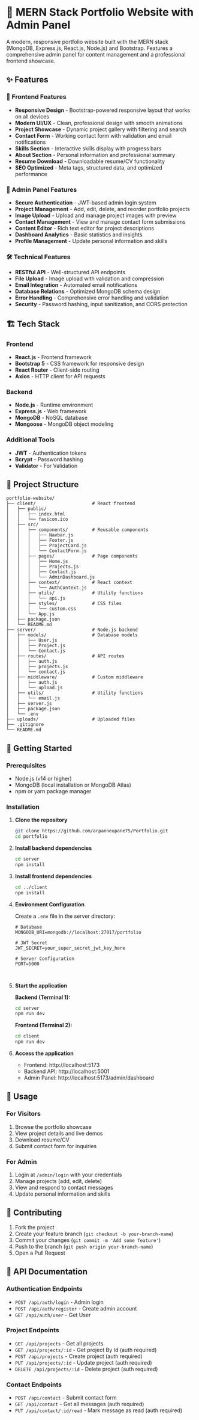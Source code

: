 # 🚀 MERN Stack Portfolio Website with Admin Panel

A modern, responsive portfolio website built with the MERN stack (MongoDB, Express.js, React.js, Node.js) and Bootstrap. Features a comprehensive admin panel for content management and a professional frontend showcase.


## ✨ Features

### 🌟 Frontend Features
- **Responsive Design** - Bootstrap-powered responsive layout that works on all devices
- **Modern UI/UX** - Clean, professional design with smooth animations
- **Project Showcase** - Dynamic project gallery with filtering and search
- **Contact Form** - Working contact form with validation and email notifications
- **Skills Section** - Interactive skills display with progress bars
- **About Section** - Personal information and professional summary
- **Resume Download** - Downloadable resume/CV functionality
- **SEO Optimized** - Meta tags, structured data, and optimized performance

### 🔧 Admin Panel Features
- **Secure Authentication** - JWT-based admin login system
- **Project Management** - Add, edit, delete, and reorder portfolio projects
- **Image Upload** - Upload and manage project images with preview
- **Contact Management** - View and manage contact form submissions
- **Content Editor** - Rich text editor for project descriptions
- **Dashboard Analytics** - Basic statistics and insights
- **Profile Management** - Update personal information and skills

### 🛠️ Technical Features
- **RESTful API** - Well-structured API endpoints
- **File Upload** - Image upload with validation and compression
- **Email Integration** - Automated email notifications
- **Database Relations** - Optimized MongoDB schema design
- **Error Handling** - Comprehensive error handling and validation
- **Security** - Password hashing, input sanitization, and CORS protection

## 🏗️ Tech Stack

### Frontend
- **React.js** - Frontend framework
- **Bootstrap 5** - CSS framework for responsive design
- **React Router** - Client-side routing
- **Axios** - HTTP client for API requests


### Backend
- **Node.js** - Runtime environment
- **Express.js** - Web framework
- **MongoDB** - NoSQL database
- **Mongoose** - MongoDB object modeling

### Additional Tools
- **JWT** - Authentication tokens
- **Bcrypt** - Password hashing
- **Validator** - For Validation

## 📁 Project Structure

```
portfolio-website/
├── client/                     # React frontend
│   ├── public/
│   │   ├── index.html
│   │   └── favicon.ico
│   ├── src/
│   │   ├── components/         # Reusable components
│   │   │   ├── Navbar.js
│   │   │   ├── Footer.js
│   │   │   ├── ProjectCard.js
│   │   │   └── ContactForm.js
│   │   ├── pages/              # Page components
│   │   │   ├── Home.js
│   │   │   ├── Projects.js
│   │   │   ├── Contact.js
│   │   │   └── AdminDashboard.js
│   │   ├── context/            # React context
│   │   │   └── AuthContext.js
│   │   ├── utils/              # Utility functions
│   │   │   └── api.js
│   │   ├── styles/             # CSS files
│   │   │   └── custom.css
│   │   └── App.js
│   ├── package.json
│   └── README.md
├── server/                     # Node.js backend
│   ├── models/                 # Database models
│   │   ├── User.js
│   │   ├── Project.js
│   │   └── Contact.js
│   ├── routes/                 # API routes
│   │   ├── auth.js
│   │   ├── projects.js
│   │   └── contact.js
│   ├── middleware/             # Custom middleware
│   │   ├── auth.js
│   │   └── upload.js
│   ├── utils/                  # Utility functions
│   │   └── email.js
│   ├── server.js
│   ├── package.json
│   └── .env
├── uploads/                    # Uploaded files
├── .gitignore
└── README.md
```

## 🚀 Getting Started

### Prerequisites
- Node.js (v14 or higher)
- MongoDB (local installation or MongoDB Atlas)
- npm or yarn package manager

### Installation

1. **Clone the repository**
   ```bash
   git clone https://github.com/arpanneupane75/Portfolio.git
   cd portfolio
   ```

2. **Install backend dependencies**
   ```bash
   cd server
   npm install
   ```

3. **Install frontend dependencies**
   ```bash
   cd ../client
   npm install
   ```

4. **Environment Configuration**
   
   Create a `.env` file in the server directory:
   ```env
   # Database
   MONGODB_URI=mongodb://localhost:27017/portfolio
   
   # JWT Secret
   JWT_SECRET=your_super_secret_jwt_key_here
   
   # Server Configuration  
   PORT=5000
 


6. **Start the application**
   
   **Backend (Terminal 1):**
   ```bash
   cd server
   npm run dev
   ```
   
   **Frontend (Terminal 2):**
   ```bash
   cd client
   npm run dev
   ```

7. **Access the application**
   - Frontend: http://localhost:5173
   - Backend API: http://localhost:5001
   - Admin Panel: http://localhost:5173/admin/dashboard

## 📱 Usage

### For Visitors
1. Browse the portfolio showcase
2. View project details and live demos
3. Download resume/CV
4. Submit contact form for inquiries

### For Admin
1. Login at `/admin/login` with your credentials
2. Manage projects (add, edit, delete)
3. View and respond to contact messages
4. Update personal information and skills


## 🤝 Contributing

1. Fork the project
2. Create your feature branch (`git checkout -b your-branch-name`)
3. Commit your changes (`git commit -m 'Add some feature'`)
4. Push to the branch (`git push origin your-branch-name`)
5. Open a Pull Request

## 📝 API Documentation

### Authentication Endpoints
- `POST /api/auth/login` - Admin login
- `POST /api/auth/register` - Create admin account
- `GET /api/auth/user` - Get User

### Project Endpoints
- `GET /api/projects` - Get all projects
- `GET /api/projects/:id` - Get project By Id (auth required)
- `POST /api/projects` - Create project (auth required)
- `PUT /api/projects/:id` - Update project (auth required)
- `DELETE /api/projects/:id` - Delete project (auth required)

### Contact Endpoints
- `POST /api/contact` - Submit contact form
- `GET /api/contact` - Get all messages (auth required)
- `PUT /api/contact/:id/read` - Mark message as read (auth required)







